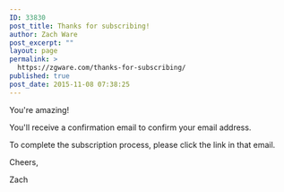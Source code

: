 ```yaml
---
ID: 33830
post_title: Thanks for subscribing!
author: Zach Ware
post_excerpt: ""
layout: page
permalink: >
  https://zgware.com/thanks-for-subscribing/
published: true
post_date: 2015-11-08 07:38:25
---
```

You're amazing!

You'll receive a confirmation email to confirm your email address.

To complete the subscription process, please click the link in that email.

Cheers,

Zach

<img src="//snip.ly/services/pixel/565860cb6e9552078650aa8b/" alt="" width="1" height="1" border="0" />
